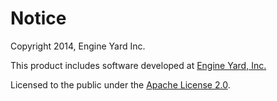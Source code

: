 # Notice

Copyright 2014, Engine Yard Inc.
 
This product includes software developed at [Engine Yard, Inc.](https://www.engineyard.com/)

Licensed to the public under the [Apache License 2.0](http://www.apache.org/licenses/LICENSE-2.0).
